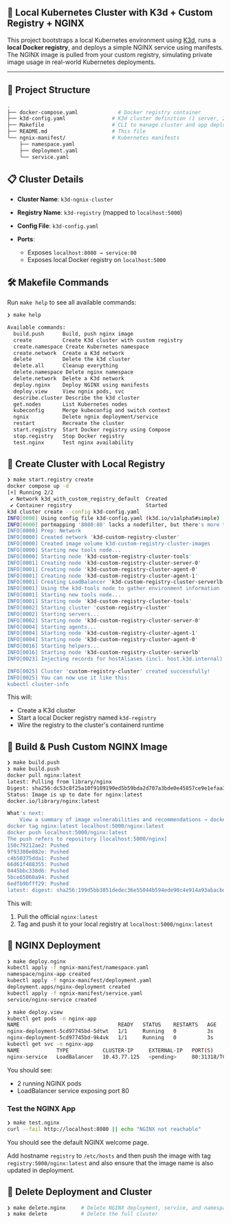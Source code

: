 ## 🚀 Local Kubernetes Cluster with K3d + Custom Registry + NGINX

This project bootstraps a local Kubernetes environment using [K3d](https://k3d.io/), runs a **local Docker registry**, and deploys a simple NGINX service using manifests. The NGINX image is pulled from your custom registry, simulating private image usage in real-world Kubernetes deployments.

---

## 📁 Project Structure

```bash
.
├── docker-compose.yaml             # Docker registry container
├── k3d-config.yaml               # K3d cluster definition (1 server, 2 agents + custom registry)
├── Makefile                      # CLI to manage cluster and app deployment
├── README.md                     # This file
└── ngnix-manifest/               # Kubernetes manifests
    ├── namespace.yaml
    ├── deployment.yaml
    └── service.yaml
```


## 📋 Cluster Details

* **Cluster Name**: `k3d-ngnix-cluster`
* **Registry Name**: `k3d-registry` (mapped to `localhost:5000`)
* **Config File**: `k3d-config.yaml`
* **Ports**:

  * Exposes `localhost:8080 → service:80`
  * Exposes local Docker registry on `localhost:5000`


## 🛠️ Makefile Commands

Run `make help` to see all available commands:

```bash
❯ make help

Available commands:
  build.push      Build, push nginx image
  create          Create K3d cluster with custom registry
  create.namespace Create Kubernetes namespace
  create.network  Create a K3d network
  delete          Delete the k3d cluster
  delete.all      Cleanup everything
  delete.namespace Delete nginx namespace
  delete.network  Delete a K3d network
  deploy.nginx    Deploy NGINX using manifests
  deploy.view     View ngnix pods, svc
  describe.cluster Describe the k3d cluster
  get.nodes       List Kubernetes nodes
  kubeconfig      Merge kubeconfig and switch context
  ngnix           Delete ngnix deployment/service
  restart         Recreate the cluster
  start.registry  Start Docker registry using Compose
  stop.registry   Stop Docker registry
  test.nginx      Test nginx availability
```

## 🧰 Create Cluster with Local Registry

```bash
❯ make start.registry create
docker compose up -d
[+] Running 2/2
 ✔ Network k3d_with_custom_registry_default  Created                                                                                                                                                                                            0.0s
 ✔ Container registry                        Started                                                                                                                                                                                            0.1s
k3d cluster create --config k3d-config.yaml
INFO[0000] Using config file k3d-config.yaml (k3d.io/v1alpha5#simple)
INFO[0000] portmapping '8080:80' lacks a nodefilter, but there's more than one node: defaulting to [servers:*:proxy agents:*:proxy]
INFO[0000] Prep: Network
INFO[0000] Created network 'k3d-custom-registry-cluster'
INFO[0000] Created image volume k3d-custom-registry-cluster-images
INFO[0000] Starting new tools node...
INFO[0000] Starting node 'k3d-custom-registry-cluster-tools'
INFO[0001] Creating node 'k3d-custom-registry-cluster-server-0'
INFO[0001] Creating node 'k3d-custom-registry-cluster-agent-0'
INFO[0001] Creating node 'k3d-custom-registry-cluster-agent-1'
INFO[0001] Creating LoadBalancer 'k3d-custom-registry-cluster-serverlb'
INFO[0001] Using the k3d-tools node to gather environment information
INFO[0001] Starting new tools node...
INFO[0001] Starting node 'k3d-custom-registry-cluster-tools'
INFO[0002] Starting cluster 'custom-registry-cluster'
INFO[0002] Starting servers...
INFO[0002] Starting node 'k3d-custom-registry-cluster-server-0'
INFO[0004] Starting agents...
INFO[0004] Starting node 'k3d-custom-registry-cluster-agent-1'
INFO[0004] Starting node 'k3d-custom-registry-cluster-agent-0'
INFO[0016] Starting helpers...
INFO[0016] Starting node 'k3d-custom-registry-cluster-serverlb'
INFO[0023] Injecting records for hostAliases (incl. host.k3d.internal) and for 5 network members into CoreDNS configmap...

INFO[0025] Cluster 'custom-registry-cluster' created successfully!
INFO[0025] You can now use it like this:
kubectl cluster-info
```

This will:

* Create a K3d cluster
* Start a local Docker registry named `k3d-registry`
* Wire the registry to the cluster's containerd runtime


## 🐳 Build & Push Custom NGINX Image

```bash
❯ make build.push
❯ make build.push
docker pull nginx:latest
latest: Pulling from library/nginx
Digest: sha256:dc53c8f25a10f9109190ed5b59bda2d707a3bde0e45857ce9e1efaa32ff9cbc1
Status: Image is up to date for nginx:latest
docker.io/library/nginx:latest

What's next:
    View a summary of image vulnerabilities and recommendations → docker scout quickview nginx:latest
docker tag nginx:latest localhost:5000/nginx:latest
docker push localhost:5000/nginx:latest
The push refers to repository [localhost:5000/nginx]
150c79212ae2: Pushed
9f93380e082e: Pushed
c4b50375dda1: Pushed
66d61f488355: Pushed
0445bbc338d6: Pushed
5bce65060a94: Pushed
6edfb9bfff29: Pushed
latest: digest: sha256:199d5bb3851dedec36e55044b594ede90c4e914a93abacbd76055a647eb3da59 size: 1778
```

This will:

1. Pull the official `nginx:latest`
2. Tag and push it to your local registry at `localhost:5000/nginx:latest`


## 🚀 NGINX Deployment



```bash
❯ make deploy.nginx
kubectl apply -f ngnix-manifest/namespace.yaml
namespace/nginx-app created
kubectl apply -f ngnix-manifest/deployment.yaml
deployment.apps/nginx-deployment created
kubectl apply -f ngnix-manifest/service.yaml
service/nginx-service created

❯ make deploy.view
kubectl get pods -n nginx-app
NAME                                READY   STATUS    RESTARTS   AGE
nginx-deployment-5cd97745bd-5dtwt   1/1     Running   0          3s
nginx-deployment-5cd97745bd-9k4vk   1/1     Running   0          3s
kubectl get svc -n nginx-app
NAME            TYPE           CLUSTER-IP     EXTERNAL-IP   PORT(S)        AGE
nginx-service   LoadBalancer   10.43.77.125   <pending>     80:31318/TCP   3s
```


You should see:

* 2 running NGINX pods
* LoadBalancer service exposing port 80



### Test the NGINX App

```bash
❯ make test.nginx
curl --fail http://localhost:8080 || echo "NGINX not reachable"
```

You should see the default NGINX welcome page.

Add hostname `registry` to `/etc/hosts` and then push the image with tag `registry:5000/nginx:latest` and also ensure that the image name is also updated in deployment.


## 🧹 Delete Deployment and Cluster

```bash
❯ make delete.nginx     # Delete NGINX deployment, service, and namespace
❯ make delete           # Delete the full cluster
```
